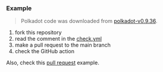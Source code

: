 ### Example
> Polkadot code was downloaded from [polkadot-v0.9.36](https://github.com/paritytech/polkadot/archive/refs/tags/v0.9.36.zip).

1. fork this repository
2. read the comment in the [check.yml](.github/workflows/check.yml)
3. make a pull request to the main branch
4. check the GitHub action

Also, check this [pull request](https://github.com/hack-ink/subalfred-github-action-examples/pull/1) example.
